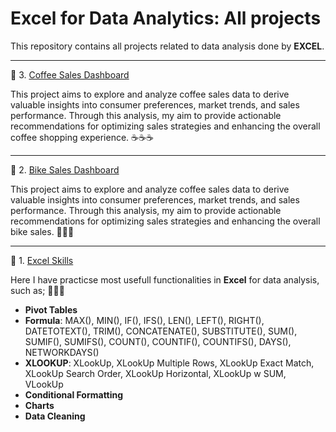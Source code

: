 # Excel for Data Analytics: All projects

This repository contains all projects related to data analysis done by **EXCEL**.

-------------------------------------------
:round_pushpin: 3. [Coffee Sales Dashboard](https://github.com/hashinil/excel_Coffee_Sales_Dashboard-Public/tree/main)

This project aims to explore and analyze coffee sales data to derive valuable insights into consumer preferences, market trends, and sales performance. Through this analysis, my aim to provide actionable recommendations for optimizing sales strategies and enhancing the overall coffee shopping experience. :coffee::coffee::coffee:

-------------------------------------------

:round_pushpin: 2. [Bike Sales Dashboard](https://github.com/hashinil/excel_Bike_Sales_Dashboard)

This project aims to explore and analyze coffee sales data to derive valuable insights into consumer preferences, market trends, and sales performance. Through this analysis, my aim to provide actionable recommendations for optimizing sales strategies and enhancing the overall bike sales. :bicyclist::bicyclist::bicyclist:

-------------------------------------------

:round_pushpin: 1. [Excel Skills](https://github.com/hashinil/excel_data_analitics)

Here I have practicse most usefull functionalities in **Excel** for data analysis, such as; :feet::feet::feet:
  - **Pivot Tables**
  - **Formula**: MAX(), MIN(), IF(), IFS(), LEN(), LEFT(), RIGHT(), DATETOTEXT(), TRIM(), CONCATENATE(), SUBSTITUTE(), SUM(), SUMIF(), SUMIFS(), COUNT(), COUNTIF(), COUNTIFS(), DAYS(), NETWORKDAYS()
  - **XLOOKUP**: XLookUp, XLookUp Multiple Rows, XLookUp Exact Match, XLookUp Search Order, XLookUp Horizontal, XLookUp w SUM, VLookUp
  - **Conditional Formatting**
  - **Charts**
  - **Data Cleaning**

